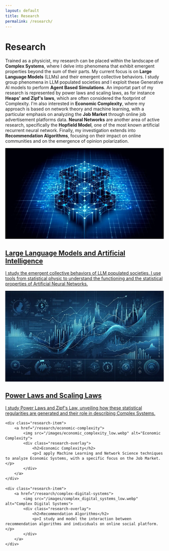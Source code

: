 ```yaml
---
layout: default
title: Research
permalink: /research/
---
```


<!-- Research Page Title -->
<h1>Research</h1>

<!-- Short Introductory Paragraph -->
Trained as a physicist, my research can be placed within the landscape of **Complex Systems**, where I delve into phenomena that exhibit emergent properties beyond the sum of their parts. My current focus is on **Large Language Models** (LLMs) and their emergent collective behaviors. I study group phenomena in LLM populated societies and I exploit these Generative AI models to perform **Agent Based Simulations**. An importat part of my research is represented by power laws and scaling laws, as for instance **Heaps' and Zipf's laws**, which are often considered the footprint of Complexity. I'm also interested in **Economic Complexity**, where my approach is based on network theory and machine learning, with a particular emphasis on analyzing the **Job Market** through online job advertisement platforms data. **Neural Networks** are another area of active research, specifically the **Hopfield Model**, one of the most known artificial recurrent neural network. Finally, my investigation extends into **Recommendation Algorithms**, focusing on their impact on online communities and on the emergence of opinion polarization. 

<div class="research-areas">
    <div class="research-item">
        <a href="/research/llms">
            <img src="/images/neural_networks_low.webp" alt="Artificial Neural Networks">
            <div class="research-overlay">
                <h2>Large Language Models and Artificial Intelligence</h2>
                <p>I study the emergent collective behaviors of LLM populated societies. I use tools from statistical physic to understand the functioning and the statistical properties of Artificial Neural Networks.</p>
            </div>
        </a>
    </div>
    <div class="research-item">
        <a href="/research/power-laws">
            <img src="/images/power_laws_low.webp" alt="Power Laws and Scaling Laws">
            <div class="research-overlay">
                <h2>Power Laws and Scaling Laws</h2>
                <p>I study Power Laws and Zipf's Law, unveiling how these statistical regularities are generated and their role in describing Complex Systems.</p>
            </div>
        </a>
    </div>
    
    <div class="research-item">
        <a href="/research/economic-complexity">
            <img src="/images/economic_complexity_low.webp" alt="Economic Complexity">
            <div class="research-overlay">
                <h2>Economic Complexity</h2>
                <p>I apply Machine Learning and Network Science techniques to analyze Economic Systems, with a specific focus on the Job Market.</p>
            </div>
        </a>
    </div>
    
    <div class="research-item">
        <a href="/research/complex-digital-systems">
            <img src="/images/complex_digital_systems_low.webp" alt="Complex Digital Systems">
            <div class="research-overlay">
                <h2>Recommendation Algorithms</h2>
                <p>I study and model the interaction between recommendation algorithms and individuals on online social platform.</p>
            </div>
        </a>
    </div>
</div>

